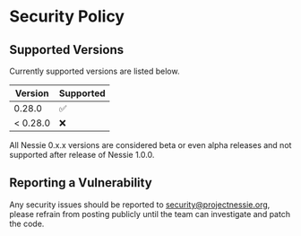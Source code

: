 # Security Policy

## Supported Versions

Currently supported versions are listed below.

| Version  | Supported          |
|----------|--------------------|
| 0.28.0   | :white_check_mark: |
| < 0.28.0 | :x:                |

All Nessie 0.x.x versions are considered beta or even alpha releases and not supported after
release of Nessie 1.0.0.

## Reporting a Vulnerability

Any security issues should be reported to security@projectnessie.org, please refrain from posting publicly until the team can investigate and patch the code.
